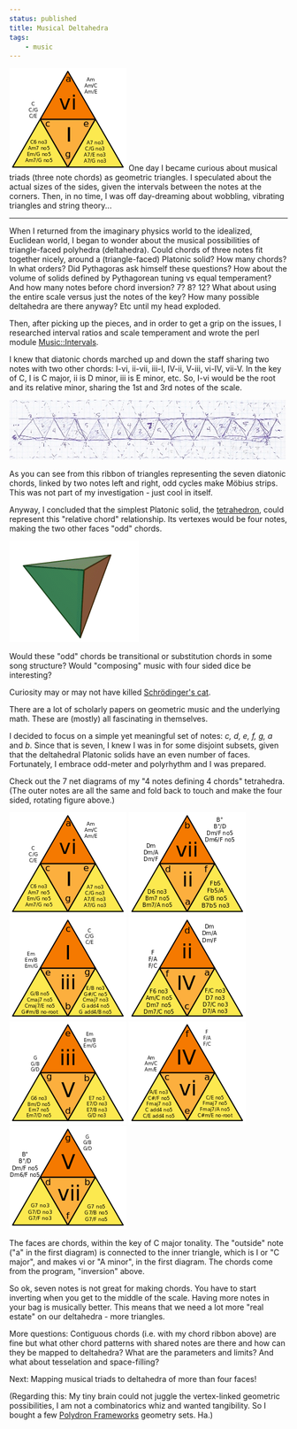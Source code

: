 ```yaml
---
status: published
title: Musical Deltahedra
tags:
    - music
---
```


![](1-6.png)
One day I became curious about musical triads (three note chords) as geometric triangles. I speculated about the actual sizes of the sides, given the intervals between the notes at the corners. Then, in no time, I was off day-dreaming about wobbling, vibrating triangles and string theory...

---

When I returned from the imaginary physics world to the idealized, Euclidean world, I began to wonder about the musical possibilities of triangle-faced polyhedra (deltahedra). Could chords of three notes fit together nicely, around a (triangle-faced) Platonic solid? How many chords? In what orders? Did Pythagoras ask himself these questions? How about the volume of solids defined by Pythagorean tuning vs equal temperament? And how many notes before chord inversion? 7? 8? 12? What about using the entire scale versus just the notes of the key? How many possible deltahedra are there anyway? Etc until my head exploded.

Then, after picking up the pieces, and in order to get a grip on the issues, I researched interval ratios and scale temperament and wrote the perl module [Music::Intervals](https://metacpan.org/pod/Music::Intervals).

I knew that diatonic chords marched up and down the staff sharing two notes with two other chords: I-vi, ii-vii, iii-I, IV-ii, V-iii, vi-IV, vii-V. In the key of C, I is C major, ii is D minor, iii is E minor, etc. So, I-vi would be the root and its relative minor, sharing the 1st and 3rd notes of the scale.

![](chord-strip.jpg)

As you can see from this ribbon of triangles representing the seven diatonic chords, linked by two notes left and right, odd cycles make Möbius strips. This was not part of my investigation - just cool in itself.

Anyway, I concluded that the simplest Platonic solid, the [tetrahedron](http://en.wikipedia.org/wiki/Tetrahedron), could represent this "relative chord" relationship. Its vertexes would be four notes, making the two other faces "odd" chords.

![](Rotating-Tetrahedron.gif)

Would these "odd" chords be transitional or substitution chords in some song structure? Would "composing" music with four sided dice be interesting?

Curiosity may or may not have killed [Schrödinger's cat](http://en.wikipedia.org/wiki/Schr%C3%B6dinger%27s_cat).

There are a lot of scholarly papers on geometric music and the underlying math. These are (mostly) all fascinating in themselves.

I decided to focus on a simple yet meaningful set of notes: *c, d, e, f, g, a* and *b*. Since that is seven, I knew I was in for some disjoint subsets, given that the deltahedral Platonic solids have an even number of faces. Fortunately, I embrace odd-meter and polyrhythm and I was prepared.

Check out the 7 net diagrams of my "4 notes defining 4 chords" tetrahedra. (The outer notes are all the same and fold back to touch and make the four sided, rotating figure above.)

![](1-6.png)
![](2-7.png)
![](3-1.png)
![](4-2.png)
![](5-3.png)
![](6-4.png)
![](7-5.png)

The faces are chords, within the key of C major tonality. The "outside" note ("a" in the first diagram) is connected to the inner triangle, which is I or "C major", and makes vi or "A minor", in the first diagram. The chords come from the program, "inversion" above.

So ok, seven notes is not great for making chords. You have to start inverting when you get to the middle of the scale. Having more notes in your bag is musically better. This means that we need a lot more "real estate" on our deltahedra - more triangles.

More questions: Contiguous chords (i.e. with my chord ribbon above) are fine but what other chord patterns with shared notes are there and how can they be mapped to deltahedra? What are the parameters and limits? And what about tesselation and space-filling?

Next: Mapping musical triads to deltahedra of more than four faces!

(Regarding this: My tiny brain could not juggle the vertex-linked geometric possibilities, I am not a combinatorics whiz and wanted tangibility. So I bought a few [Polydron Frameworks](http://www.polydron.co.uk/polydron-frameworks.html) geometry sets. Ha.)
 
